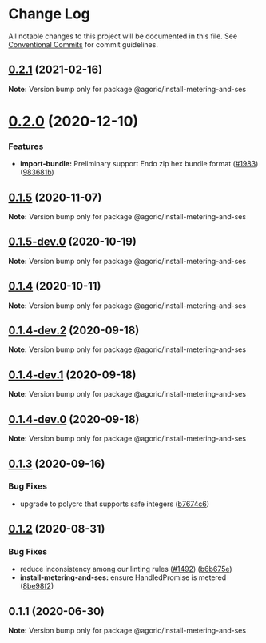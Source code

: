 # Change Log

All notable changes to this project will be documented in this file.
See [Conventional Commits](https://conventionalcommits.org) for commit guidelines.

## [0.2.1](https://github.com/Agoric/agoric-sdk/compare/@agoric/install-metering-and-ses@0.2.0...@agoric/install-metering-and-ses@0.2.1) (2021-02-16)

**Note:** Version bump only for package @agoric/install-metering-and-ses





# [0.2.0](https://github.com/Agoric/agoric-sdk/compare/@agoric/install-metering-and-ses@0.1.5...@agoric/install-metering-and-ses@0.2.0) (2020-12-10)


### Features

* **import-bundle:** Preliminary support Endo zip hex bundle format ([#1983](https://github.com/Agoric/agoric-sdk/issues/1983)) ([983681b](https://github.com/Agoric/agoric-sdk/commit/983681bfc4bf512b6bd90806ed9220cd4fefc13c))





## [0.1.5](https://github.com/Agoric/agoric-sdk/compare/@agoric/install-metering-and-ses@0.1.5-dev.0...@agoric/install-metering-and-ses@0.1.5) (2020-11-07)

**Note:** Version bump only for package @agoric/install-metering-and-ses





## [0.1.5-dev.0](https://github.com/Agoric/agoric-sdk/compare/@agoric/install-metering-and-ses@0.1.4...@agoric/install-metering-and-ses@0.1.5-dev.0) (2020-10-19)

**Note:** Version bump only for package @agoric/install-metering-and-ses





## [0.1.4](https://github.com/Agoric/agoric-sdk/compare/@agoric/install-metering-and-ses@0.1.4-dev.2...@agoric/install-metering-and-ses@0.1.4) (2020-10-11)

**Note:** Version bump only for package @agoric/install-metering-and-ses





## [0.1.4-dev.2](https://github.com/Agoric/agoric-sdk/compare/@agoric/install-metering-and-ses@0.1.4-dev.1...@agoric/install-metering-and-ses@0.1.4-dev.2) (2020-09-18)

**Note:** Version bump only for package @agoric/install-metering-and-ses





## [0.1.4-dev.1](https://github.com/Agoric/agoric-sdk/compare/@agoric/install-metering-and-ses@0.1.4-dev.0...@agoric/install-metering-and-ses@0.1.4-dev.1) (2020-09-18)

**Note:** Version bump only for package @agoric/install-metering-and-ses





## [0.1.4-dev.0](https://github.com/Agoric/agoric-sdk/compare/@agoric/install-metering-and-ses@0.1.3...@agoric/install-metering-and-ses@0.1.4-dev.0) (2020-09-18)

**Note:** Version bump only for package @agoric/install-metering-and-ses





## [0.1.3](https://github.com/Agoric/agoric-sdk/compare/@agoric/install-metering-and-ses@0.1.2...@agoric/install-metering-and-ses@0.1.3) (2020-09-16)


### Bug Fixes

* upgrade to polycrc that supports safe integers ([b7674c6](https://github.com/Agoric/agoric-sdk/commit/b7674c64a4bdd321bb6fa96f9485161fc3315309))





## [0.1.2](https://github.com/Agoric/agoric-sdk/compare/@agoric/install-metering-and-ses@0.1.1...@agoric/install-metering-and-ses@0.1.2) (2020-08-31)


### Bug Fixes

* reduce inconsistency among our linting rules ([#1492](https://github.com/Agoric/agoric-sdk/issues/1492)) ([b6b675e](https://github.com/Agoric/agoric-sdk/commit/b6b675e2de110e2af19cad784a66220cab21dacf))
* **install-metering-and-ses:** ensure HandledPromise is metered ([8be98f2](https://github.com/Agoric/agoric-sdk/commit/8be98f255e3bb6b26afbff8e6dd0593ad8f0b665))





## 0.1.1 (2020-06-30)

**Note:** Version bump only for package @agoric/install-metering-and-ses
